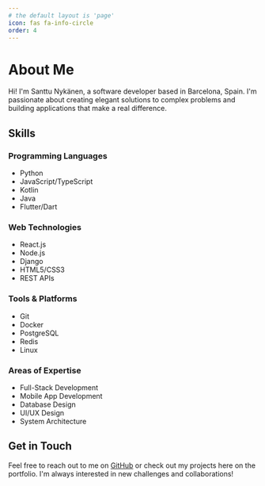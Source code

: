 ```yaml
---
# the default layout is 'page'
icon: fas fa-info-circle
order: 4
---
```


# About Me

Hi! I'm Santtu Nykänen, a software developer based in Barcelona, Spain. I'm passionate about creating elegant solutions to complex problems and building applications that make a real difference.

## Skills

### Programming Languages
- Python
- JavaScript/TypeScript
- Kotlin
- Java
- Flutter/Dart

### Web Technologies
- React.js
- Node.js
- Django
- HTML5/CSS3
- REST APIs

### Tools & Platforms
- Git
- Docker
- PostgreSQL
- Redis
- Linux

### Areas of Expertise
- Full-Stack Development
- Mobile App Development
- Database Design
- UI/UX Design
- System Architecture

## Get in Touch

Feel free to reach out to me on [GitHub](https://github.com/cyanidesayonara) or check out my projects here on the portfolio. I'm always interested in new challenges and collaborations!
